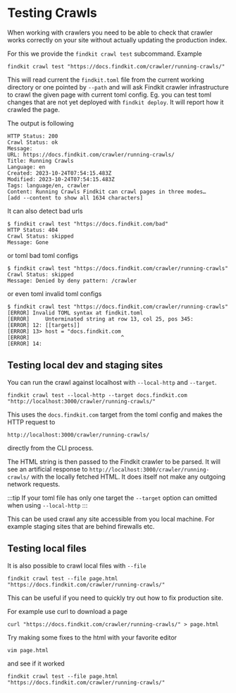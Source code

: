# Testing Crawls

When working with crawlers you need to be able to check that crawler works
correctly on your site without actually updating the production index.

For this we provide the `findkit crawl test` subcommand. Example

```
findkit crawl test "https://docs.findkit.com/crawler/running-crawls/"
```

This will read current the `findkit.toml` file from the current working
directory or one pointed by `--path` and will ask Findkit crawler
infrastructure to crawl the given page with current toml config. Eg. you can
test toml changes that are not yet deployed with `findkit deploy`. It will report
how it crawled the page.

The output is following

```
HTTP Status: 200
Crawl Status: ok
Message:
URL: https://docs.findkit.com/crawler/running-crawls/
Title: Running Crawls
Language: en
Created: 2023-10-24T07:54:15.483Z
Modified: 2023-10-24T07:54:15.483Z
Tags: language/en, crawler
Content: Running Crawls Findkit can crawl pages in three modes…
[add --content to show all 1634 characters]
```

It can also detect bad urls

```
$ findkit crawl test "https://docs.findkit.com/bad"
HTTP Status: 404
Crawl Status: skipped
Message: Gone
```

or toml bad toml configs

```
$ findkit crawl test "https://docs.findkit.com/crawler/running-crawls"
Crawl Status: skipped
Message: Denied by deny pattern: /crawler
```

or even toml invalid toml configs

```
$ findkit crawl test "https://docs.findkit.com/crawler/running-crawls"
[ERROR] Invalid TOML syntax at findkit.toml
[ERROR]     Unterminated string at row 13, col 25, pos 345:
[ERROR] 12: [[targets]]
[ERROR] 13> host = "docs.findkit.com
[ERROR]                             ^
[ERROR] 14:
```

## Testing local dev and staging sites

You can run the crawl against localhost with `--local-http` and `--target`.

```
findkit crawl test --local-http --target docs.findkit.com "http://localhost:3000/crawler/running-crawls/"
```

This uses the `docs.findkit.com` target from the toml config and makes the HTTP request to

```
http://localhost:3000/crawler/running-crawls/
```

directly from the CLI process.

The HTML string is then passed to the Findkit crawler to be parsed. It will see
an artificial response to `http://localhost:3000/crawler/running-crawls/` with
the locally fetched HTML. It does itself not make any outgoing network
requests.

:::tip
If your toml file has only one target the `--target` option can omitted when
using `--local-http`
:::

This can be used crawl any site accessible from you local machine. For example
staging sites that are behind firewalls etc.

## Testing local files

It is also possible to crawl local files with `--file`

```
findkit crawl test --file page.html "https://docs.findkit.com/crawler/running-crawls/"
```

This can be useful if you need to quickly try out how to fix production site.

For example use curl to download a page

```
curl "https://docs.findkit.com/crawler/running-crawls/" > page.html
```

Try making some fixes to the html with your favorite editor

```
vim page.html
```

and see if it worked

```
findkit crawl test --file page.html "https://docs.findkit.com/crawler/running-crawls/"
```
